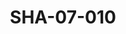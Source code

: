 ---
pid: SHA-07-010
title: SHA-07-010
language: ar
collection: شرحبيل احمد
original_label: 
rights: شرحبيل احمد
location_of_original: شرحبيل احمد
photographer_or_studio: 
scanned_from: photograph 10.4 by 16.8
_date: 8/9/1977
location: الخرطوم، نادي الطيران المدني
description: عازفين شرحبيل احمد كامل حسين وعلي يعقوب كباشي
additional_notes: 
permission_display: 'yes'
on_server: 'no'
on_website: 'no'
permalink: /archive/ar/sha-07-010.html
layout: photo-page
---